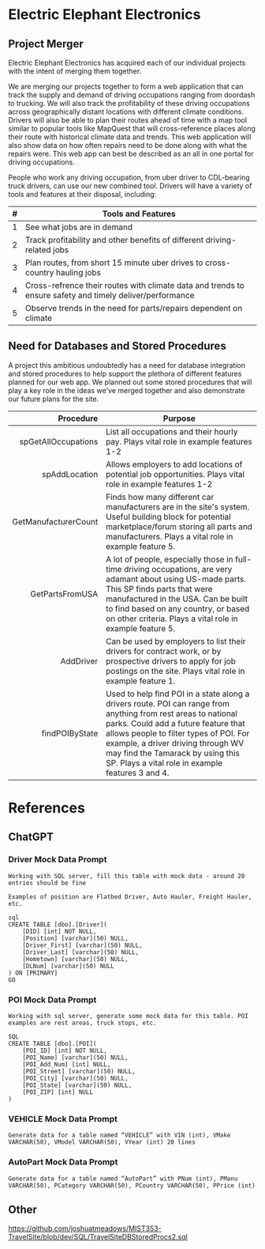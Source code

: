 # Electric Elephant Electronics

## Project Merger

Electric Elephant Electronics has acquired each of our individual projects with the intent of merging them together.

We are merging our projects together to form a web application that can track the supply and demand of driving occupations ranging from doordash to trucking. We will also track the profitability of these driving occupations across geographically distant locations with different climate conditions. Drivers will also be able to plan their routes ahead of time with a map tool similar to popular tools like MapQuest that will cross-reference places along their route with historical climate data and trends. This web application will also show data on how often repairs need to be done along with what the repairs were. This web app can best be described as an all in one portal for driving occupations.

People who work any driving occupation, from uber driver to CDL-bearing truck drivers, can use our new combined tool. Drivers will have a variety of tools and features at their disposal, including:

| # | Tools and Features |
|-----:|-----------|
|     1|See what jobs are in demand|
|     2|Track profitability and other benefits of different driving-related jobs|
|     3|Plan routes, from short 15 minute uber drives to cross-country hauling jobs|
|     4|Cross-refrence their routes with climate data and trends to ensure safety and timely deliver/performance|
|     5|Observe trends in the need for parts/repairs dependent on climate|

## Need for Databases and Stored Procedures

A project this ambitious undoubtedly has a need for database integration and stored procedures to help support the plethora of different features planned for our web app. We planned out some stored procedures that will play a key role in the ideas we've merged together and also demonstrate our future plans for the site.

| Procedure | Purpose |
|-----:|-----------|
|     spGetAllOccupations|List all occupations and their hourly pay. Plays vital role in example features 1-2|
|     spAddLocation|Allows employers to add locations of potential job opportunities. Plays vital role in example features 1-2|
|     GetManufacturerCount|Finds how many different car manufacturers are in the site's system. Useful building block for potential marketplace/forum storing all parts and manufacturers. Plays a vital role in example feature 5.|
|     GetPartsFromUSA|A lot of people, especially those in full-time driving occupations, are very adamant about using US-made parts. This SP finds parts that were manufactured in the USA. Can be built to find based on any country, or based on other criteria. Plays a vital role in example feature 5.|
|     AddDriver|Can be used by employers to list their drivers for contract work, or by prospective drivers to apply for job postings on the site. Plays vital role in example feature 1.|
|     findPOIByState|Used to help find POI in a state along a drivers route. POI can range from anything from rest areas to national parks. Could add a future feature that allows people to filter types of POI. For example, a driver driving through WV may find the Tamarack by using this SP. Plays a vital role in example features 3 and 4.|

# References

## ChatGPT

### Driver Mock Data Prompt

```
Working with SQL server, fill this table with mock data - around 20 entries should be fine

Examples of position are Flatbed Driver, Auto Hauler, Freight Hauler, etc.

sql
CREATE TABLE [dbo].[Driver](
	[DID] [int] NOT NULL,
	[Position] [varchar](50) NULL,
	[Driver_First] [varchar](50) NULL,
	[Driver_Last] [varchar](50) NULL,
	[Hometown] [varchar](50) NULL,
	[DLNum] [varchar](50) NULL
) ON [PRIMARY]
GO
```

### POI Mock Data Prompt

```
Working with sql server, generate some mock data for this table. POI examples are rest areas, truck stops, etc.

SQL
CREATE TABLE [dbo].[POI](
	[POI_ID] [int] NOT NULL,
	[POI_Name] [varchar](50) NULL,
	[POI_Add_Num] [int] NULL,
	[POI_Street] [varchar](50) NULL,
	[POI_City] [varchar](50) NULL,
	[POI_State] [varchar](50) NULL,
	[POI_ZIP] [int] NULL
)
```

### VEHICLE Mock Data Prompt

```
Generate data for a table named “VEHICLE” with VIN (int), VMake VARCHAR(50), VModel VARCHAR(50), VYear (int) 20 lines
```

### AutoPart Mock Data Prompt

```
Generate data for a table named “AutoPart” with PNum (int), PManu VARCHAR(50), PCategory VARCHAR(50), PCountry VARCHAR(50), PPrice (int) 
```

## Other

https://github.com/joshuatmeadows/MIST353-TravelSite/blob/dev/SQL/TravelSiteDBStoredProcs2.sql
